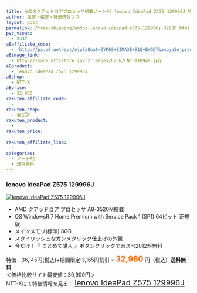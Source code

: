 ```yaml
---
title: AMDのクアッドコアプロセッサ搭載ノートPC lenovo IdeaPad Z575 129996J 特価32,980円！送料無料！
author: 激安・格安・特価情報ツウ
layout: post
permalink: /free-shipping/amdpc-lenovo-ideapad-z575-129996j-32980.html
pvc_views:
  - 2437
a8affiliate_code:
  - 'http://px.a8.net/svt/ejp?a8mat=ZYP6S+8IMA3E+S1Q+BWGDT&amp;a8ejpredirect=http://nttxstore.jp/_II_LN13918949'
a8image_link:
  - http://image.nttxstore.jp/l2_images/L/LN/LN13918949.jpg
a8product:
  - lenovo IdeaPad Z575 129996J
a8shop:
  - NTT-X
a8price:
  - 32,980
rakuten_affiliate_code:
  - 
rakuten_shop:
  - 楽天店
rakuten_product:
  - 
rakuten_price:
  - 
rakuten_affiliate_link:
  - 
categories:
  - ノートPC
  - 送料無料
---
```

### lenovo IdeaPad Z575 129996J

<div class="img-bg2 img_L">
  <a title="lenovo IdeaPad Z575 129996J" href="http://px.a8.net/svt/ejp?a8mat=ZYP6S+8IMA3E+S1Q+BWGDT&a8ejpredirect=http://nttxstore.jp/_II_LN13918949" target="_blank"><img src="http://i0.wp.com/image.nttxstore.jp/l2_images/L/LN/LN13918949.jpg?resize=120%2C120" border="0" alt="lenovo IdeaPad Z575 129996J" style="border: 0pt none;" data-recalc-dims="1" /></a>
</div>

<!--more-->

  * AMD クアッドコア プロセッサ A8-3520M搭載
  * OS WindowsR 7 Home Premium with Service Pack 1 (SP1) 64ビット 正規版
  * メインメモリ(標準) 8GB
  * スタイリッシュなガンメタリック仕上げの外観
  * 今だけ！『 まとめて購入 』ボタンクリックでカスペ2012が無料

特価　36,145円(税込)+期間限定:3,165円割引 = <span style="color: #ff6600; font-size: 150%;"><strong>32,980</strong></span> 円（税込）**送料無料**  
＜価格比較サイト最安値：39,900円＞  
NTT-Xにて特価情報を見る： <span style="font-size: 150%;"><a href="http://px.a8.net/svt/ejp?a8mat=ZYP6S+8IMA3E+S1Q+BWGDT&a8ejpredirect=http://nttxstore.jp/_II_LN13918949" target="_blank">lenovo IdeaPad Z575 129996J</a></span>